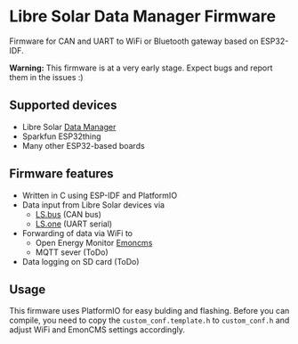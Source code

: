 # Libre Solar Data Manager Firmware

Firmware for CAN and UART to WiFi or Bluetooth gateway based on ESP32-IDF.

**Warning:** This firmware is at a very early stage. Expect bugs and report them in the issues :)

## Supported devices

- Libre Solar [Data Manager](https://github.com/LibreSolar/data-manager)
- Sparkfun ESP32thing
- Many other ESP32-based boards

## Firmware features

- Written in C using ESP-IDF and PlatformIO
- Data input from Libre Solar devices via
    - [LS.bus](https://libre.solar/docs/ls_bus/) (CAN bus)
    - [LS.one](https://libre.solar/docs/ls_one/) (UART serial)
- Forwarding of data via WiFi to
    - Open Energy Monitor [Emoncms](https://emoncms.org/)
    - MQTT sever (ToDo)
- Data logging on SD card (ToDo)

## Usage

This firmware uses PlatformIO for easy bulding and flashing. Before you can compile, you need to
copy the `custom_conf.template.h` to `custom_conf.h` and adjust WiFi and EmonCMS settings
accordingly.
